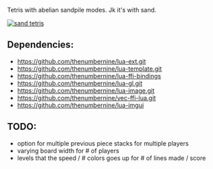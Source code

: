 Tetris with abelian sandpile modes.  Jk it's with sand.

[![sand tetris](http://img.youtube.com/vi/CUb2mFn1CUY/0.jpg)](https://youtu.be/CUb2mFn1CUY)

## Dependencies:

- https://github.com/thenumbernine/lua-ext.git
- https://github.com/thenumbernine/lua-template.git
- https://github.com/thenumbernine/lua-ffi-bindings
- https://github.com/thenumbernine/lua-gl.git
- https://github.com/thenumbernine/lua-image.git
- https://github.com/thenumbernine/vec-ffi-lua.git
- https://github.com/thenumbernine/lua-imgui

## TODO:

- option for multiple previous piece stacks for multiple players
- varying board width for # of players
- levels that the speed / # colors goes up for # of lines made / score
